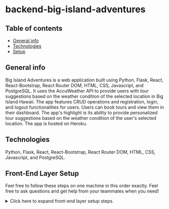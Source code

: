 # backend-big-island-adventures
## Table of contents
* [General info](#general-info)
* [Technologies](#technologies)
* [Setup](#setup)

## General info
Big Island Adventures is a web application built using Python, Flask, React, React-Bootstrap, React Router DOM, HTML, CSS, Javascript, and PostgreSQL. 
It uses the AccuWeather API to provide users with tour suggestions based on the weather condition of the selected location in Big Island Hawaii. 
The app features CRUD operations and registration, login, and logout functionalities for users. 
Users can book tours and view them in their dashboard. The app's highlight is its ability to provide personalized tour suggestions based on the weather condition of the user's selected location. 
The app is hosted on Heroku.
	
## Technologies
Python, Flask, React, React-Bootstrap, React Router DOM, HTML, CSS, Javascript, and PostgreSQL. 
	
## Front-End Layer Setup

Feel free to follow these steps on one machine in this order exactly. Feel free to ask questions and get help from your teammates when you need!

<details>

<summary>Click here to expand front-end layer setup steps.</summary>

### Clone

Clone the forked repo. Do _not_ clone this inside of another project folder, because that will cause issues.

### Scaffold the App

Create a new React app within this project folder. **You must perform this within this front-end project folder**.

```bash
$ npx create-react-app .
```

### Add `axios`

Install axios:

```bash
$ yarn add axios
```

### Creating a `.env` File

Create a file named `.env`.

The front-end layer needs to send API requests to the back-end layer. In order to handle this, the front-end layer repo **must** include a `.env` file with this line:

```
REACT_APP_BACKEND_URL=http://localhost:5000
```

Note that this `REACT_APP_BACKEND_URL` _must_ include `http://`.

Use this environment variable to send your API requests. You can read it by using the expression `process.env.REACT_APP_BACKEND_URL`. For example, we may use it like this in any component:

```js
axios.get(`${process.env.REACT_APP_BACKEND_URL}/boards`, {
    // ...
```

This will make Heroku deployment easier.

### Commit and Push

Commit and push your files to your repo, especially including the `package.json` file!

</details> 
  
